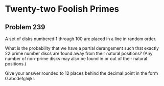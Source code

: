 #  Twenty-two Foolish Primes
## Problem 239


A set of disks numbered 1 through 100 are placed in a line in random order.

What is the probability that we have a partial derangement such that exactly 22 prime number discs are found away from their natural positions?
(Any number of non-prime disks may also be found in or out of their natural positions.)

Give your answer rounded to 12 places behind the decimal point in the form 0.abcdefghijkl.



